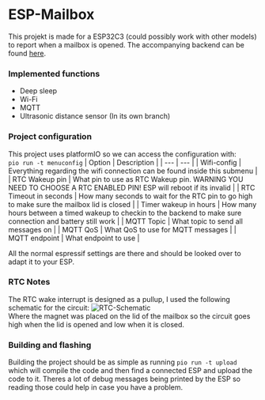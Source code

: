 # ESP-Mailbox
This projekt is made for a ESP32C3 (could possibly work with other models) to report when a mailbox is opened. The accompanying backend can be found [here](https://github.com/Cosmao/Mailbox-backend).
### Implemented functions
 - Deep sleep
 - Wi-Fi
 - MQTT
 - Ultrasonic distance sensor (In its own branch)
### Project configuration
This project uses platformIO so we can access the configuration with: \
```pio run -t menuconfig``` 
| Option | Description |
| --- | --- |
| Wifi-config | Everything regarding the wifi connection can be found inside this submenu |
| RTC Wakeup pin | What pin to use as RTC Wakeup pin. WARNING YOU NEED TO CHOOSE A RTC ENABLED PIN! ESP will reboot if its invalid |
| RTC Timeout in seconds | How many seconds to wait for the RTC pin to go high to make sure the mailbox lid is closed |
| Timer wakeup in hours | How many hours between a timed wakeup to checkin to the backend to make sure connection and battery still work |
| MQTT Topic | What topic to send all messages on |
| MQTT QoS | What QoS to use for MQTT messages |
| MQTT endpoint | What endpoint to use |

All the normal espressif settings are there and should be looked over to adapt it to your ESP.
### RTC Notes
The RTC wake interrupt is designed as a pullup, I used the following schematic for the circuit: ![RTC-Schematic](rtc-schematic.jpg) \
Where the magnet was placed on the lid of the mailbox so the circuit goes high when the lid is opened and low when it is closed.
### Building and flashing
Building the project should be as simple as running ```pio run -t upload``` which will compile the code and then find a connected ESP and upload the code to it. Theres a lot of debug messages being printed by the ESP so reading those could help in case you have a problem.
